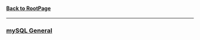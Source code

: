 

#### [Back to RootPage](https://github.com/TerryTxx/CS-Diary/blob/master/README.md)

---


### [mySQL General](https://github.com/TerryTxx/CS-Diary/blob/master/mySQL/mysqlGeneral.md)



